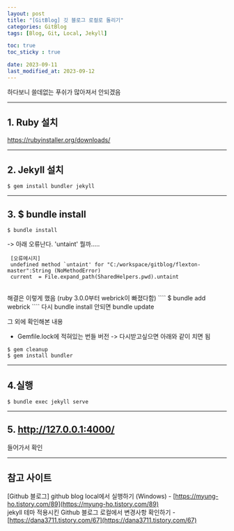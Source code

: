 ```yaml
---
layout: post
title: "[GitBlog] 깃 블로그 로컬로 돌리기"
categories: GitBlog
tags: [Blog, Git, Local, Jekyll]

toc: true
toc_sticky : true

date: 2023-09-11
last_modified_at: 2023-09-12
---
```


하다보니 쓸데없는 푸쉬가 많아져서 안되겠음

---
## 1. Ruby 설치
https://rubyinstaller.org/downloads/

---
## 2. Jekyll 설치
```` shell
$ gem install bundler jekyll
````

--- 
## 3. $ bundle install  
````shell
$ bundle install 
````
-> 아래 오류난다. 'untaint' 뭘까.....
```` text
 [오류메시지]
 undefined method `untaint' for "C:/workspace/gitblog/flexton-master":String (NoMethodError)
 current  = File.expand_path(SharedHelpers.pwd).untaint
````
<br/>
해결은 이렇게 했음 (ruby 3.0.0부터 webrick이 빠졌다함)
````
$ bundle add webrick
````
다시 bundle install 안되면 bundle update

<br/>  


그 외에 확인해본 내용 
* Gemfile.lock에 적혀있는 번들 버전 -> 다시받고싶으면 아래와 같이 치면 됨
```` shell
$ gem cleanup
$ gem install bundler
````

---
## 4.실행
```` shell
$ bundle exec jekyll serve
````

---
## 5. http://127.0.0.1:4000/
들어가서 확인



---
## 참고 사이트  
[Github 블로그] github blog local에서 실행하기 (Windows) - [https://myung-ho.tistory.com/89](https://myung-ho.tistory.com/89)  
jekyll 테마 적용시킨 Github 블로그 로컬에서 변경사항 확인하기 - [https://dana3711.tistory.com/67](https://dana3711.tistory.com/67)